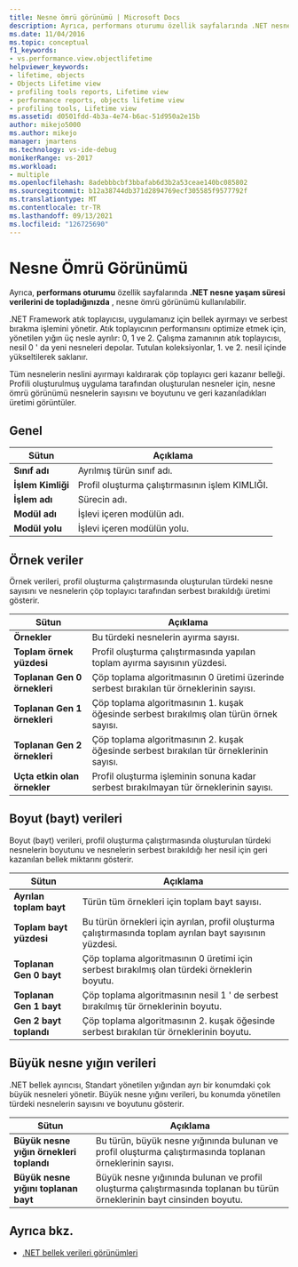 ```yaml
---
title: Nesne ömrü görünümü | Microsoft Docs
description: Ayrıca, performans oturumu özellik sayfalarında .NET nesne yaşam süresi verilerini de topladığınızda nesne ömrü görünümünün nasıl kullanılabilir olduğunu öğrenin.
ms.date: 11/04/2016
ms.topic: conceptual
f1_keywords:
- vs.performance.view.objectlifetime
helpviewer_keywords:
- lifetime, objects
- Objects Lifetime view
- profiling tools reports, Lifetime view
- performance reports, objects lifetime view
- profiling tools, Lifetime view
ms.assetid: d0501fdd-4b3a-4e74-b6ac-51d950a2e15b
author: mikejo5000
ms.author: mikejo
manager: jmartens
ms.technology: vs-ide-debug
monikerRange: vs-2017
ms.workload:
- multiple
ms.openlocfilehash: 8adebbbcbf3bbafab6d3b2a53ceae140bc085802
ms.sourcegitcommit: b12a38744db371d2894769ecf305585f9577792f
ms.translationtype: MT
ms.contentlocale: tr-TR
ms.lasthandoff: 09/13/2021
ms.locfileid: "126725690"
---
```

# <a name="object-lifetime-view"></a>Nesne Ömrü Görünümü
Ayrıca, **performans oturumu** özellik sayfalarında **.NET nesne yaşam süresi verilerini de topladığınızda** , nesne ömrü görünümü kullanılabilir.

 .NET Framework atık toplayıcısı, uygulamanız için bellek ayırmayı ve serbest bırakma işlemini yönetir. Atık toplayıcının performansını optimize etmek için, yönetilen yığın üç nesle ayrılır: 0, 1 ve 2. Çalışma zamanının atık toplayıcısı, nesil 0 ' da yeni nesneleri depolar. Tutulan koleksiyonlar, 1. ve 2. nesil içinde yükseltilerek saklanır.

 Tüm nesnelerin neslini ayırmayı kaldırarak çöp toplayıcı geri kazanır belleği. Profili oluşturulmuş uygulama tarafından oluşturulan nesneler için, nesne ömrü görünümü nesnelerin sayısını ve boyutunu ve geri kazanıladıkları üretimi görüntüler.

## <a name="general"></a>Genel

|Sütun|Açıklama|
|------------|-----------------|
|**Sınıf adı**|Ayrılmış türün sınıf adı.|
|**İşlem Kimliği**|Profil oluşturma çalıştırmasının işlem KIMLIĞI.|
|**İşlem adı**|Sürecin adı.|
|**Modül adı**|İşlevi içeren modülün adı.|
|**Modül yolu**|İşlevi içeren modülün yolu.|

## <a name="instance-data"></a>Örnek veriler
 Örnek verileri, profil oluşturma çalıştırmasında oluşturulan türdeki nesne sayısını ve nesnelerin çöp toplayıcı tarafından serbest bırakıldığı üretimi gösterir.

|Sütun|Açıklama|
|------------|-----------------|
|**Örnekler**|Bu türdeki nesnelerin ayırma sayısı.|
|**Toplam örnek yüzdesi**|Profil oluşturma çalıştırmasında yapılan toplam ayırma sayısının yüzdesi.|
|**Toplanan Gen 0 örnekleri**|Çöp toplama algoritmasının 0 üretimi üzerinde serbest bırakılan tür örneklerinin sayısı.|
|**Toplanan Gen 1 örnekleri**|Çöp toplama algoritmasının 1. kuşak öğesinde serbest bırakılmış olan türün örnek sayısı.|
|**Toplanan Gen 2 örnekleri**|Çöp toplama algoritmasının 2. kuşak öğesinde serbest bırakılan tür örneklerinin sayısı.|
|**Uçta etkin olan örnekler**|Profil oluşturma işleminin sonuna kadar serbest bırakılmayan tür örneklerinin sayısı.|

## <a name="size-byte-data"></a>Boyut (bayt) verileri
 Boyut (bayt) verileri, profil oluşturma çalıştırmasında oluşturulan türdeki nesnelerin boyutunu ve nesnelerin serbest bırakıldığı her nesil için geri kazanılan bellek miktarını gösterir.

|Sütun|Açıklama|
|------------|-----------------|
|**Ayrılan toplam bayt**|Türün tüm örnekleri için toplam bayt sayısı.|
|**Toplam bayt yüzdesi**|Bu türün örnekleri için ayrılan, profil oluşturma çalıştırmasında toplam ayrılan bayt sayısının yüzdesi.|
|**Toplanan Gen 0 bayt**|Çöp toplama algoritmasının 0 üretimi için serbest bırakılmış olan türdeki örneklerin boyutu.|
|**Toplanan Gen 1 bayt**|Çöp toplama algoritmasının nesil 1 ' de serbest bırakılmış tür örneklerinin boyutu.|
|**Gen 2 bayt toplandı**|Çöp toplama algoritmasının 2. kuşak öğesinde serbest bırakılan tür örneklerinin boyutu.|

## <a name="large-object-heap-data"></a>Büyük nesne yığın verileri
 .NET bellek ayırıcısı, Standart yönetilen yığından ayrı bir konumdaki çok büyük nesneleri yönetir. Büyük nesne yığını verileri, bu konumda yönetilen türdeki nesnelerin sayısını ve boyutunu gösterir.

|Sütun|Açıklama|
|------------|-----------------|
|**Büyük nesne yığın örnekleri toplandı**|Bu türün, büyük nesne yığınında bulunan ve profil oluşturma çalıştırmasında toplanan örneklerinin sayısı.|
|**Büyük nesne yığını toplanan bayt**|Büyük nesne yığınında bulunan ve profil oluşturma çalıştırmasında toplanan bu türün örneklerinin bayt cinsinden boyutu.|

## <a name="see-also"></a>Ayrıca bkz.
- [.NET bellek verileri görünümleri](../profiling/dotnet-memory-data-views.md)
